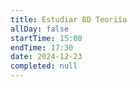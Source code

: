 ```yaml
---
title: Estudiar BD Teoriía
allDay: false
startTime: 15:00
endTime: 17:30
date: 2024-12-23
completed: null
---
```

